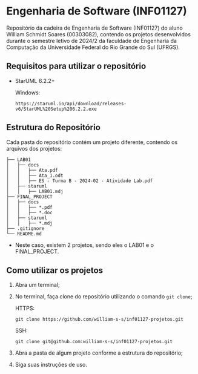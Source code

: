 # Engenharia de Software (INF01127)
Repositório da cadeira de Engenharia de Software (INF01127) do aluno William Schmidt Soares (00303082),
contendo os projetos desenvolvidos durante o semestre letivo de 2024/2 da faculdade de Engenharia da Computação da
Universidade Federal do Rio Grande do Sul (UFRGS).

## Requisitos para utilizar o repositório
- StarUML 6.2.2+

  Windows:
  ```
  https://staruml.io/api/download/releases-v6/StarUML%20Setup%206.2.2.exe
  ```

## Estrutura do Repositório
Cada pasta do repositório contém um projeto diferente, contendo os arquivos dos projetos:
```tree
├── LAB01
│   ├── docs
│   │   ├── Ata.pdf
│   │   ├── Ata_1.odt
│   │   ├── ES - Turma B - 2024-02 - Atividade Lab.pdf
│   ├── staruml
│   │   ├── LAB01.mdj
├── FINAL_PROJECT
│   ├── docs
│   │   ├── *.pdf
│   │   ├── *.doc
│   ├── staruml
│   │   ├── *.mdj
├── .gitignore
└── README.md
```
- Neste caso, existem 2 projetos, sendo eles o LAB01 e o FINAL_PROJECT.

## Como utilizar os projetos

1. Abra um terminal;
2. No terminal, faça clone do repositório utilizando o comando `git clone`;

      HTTPS:
      ```
      git clone https://github.com/william-s-s/inf01127-projetos.git
      ```
      SSH:
      ```
      git clone git@github.com:william-s-s/inf01127-projetos.git
      ```

3. Abra a pasta de algum projeto conforme a estrutura do repositório;
4. Siga suas instruções de uso.

